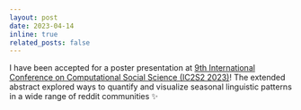 ```yaml
---
layout: post
date: 2023-04-14 
inline: true
related_posts: false
---
```


I have been accepted for a poster presentation at [9th International Conference on Computational Social Science (IC2S2 2023)](https://www.ic2s2.org/)! The extended abstract explored ways to quantify and visualize seasonal linguistic patterns in a wide range of reddit communities :sparkles: 
